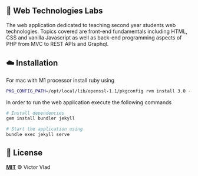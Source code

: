 ## 🧪 Web Technologies Labs
The web application dedicated to teaching 
second year students web technologies. Topics covered are front-end fundamentals
including HTML, CSS and vanilla Javascript as well 
as back-end programming aspects of PHP from MVC to REST APIs 
and Graphql.


## ☁️ Installation

For mac with M1 processor install ruby using
```sh
PKG_CONFIG_PATH=/opt/local/lib/openssl-1.1/pkgconfig rvm install 3.0 --with-openssl-lib=/opt/local/lib/openssl-1.1 --with-openssl-include=/opt/local/include/openssl-1.1
```

In order to run the web application execute the following commands
```sh
# Install dependencies
gem install bundler jekyll

# Start the application using
bundle exec jekyll serve
```

## 📜 License

**[MIT](https://github.com/victorvlad19/web/blob/master/LICENSE)** © Victor Vlad